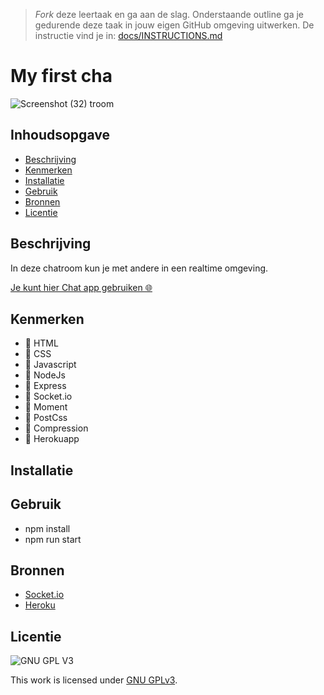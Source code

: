 > _Fork_ deze leertaak en ga aan de slag. Onderstaande outline ga je gedurende deze taak in jouw eigen GitHub omgeving uitwerken. De instructie vind je in: [docs/INSTRUCTIONS.md](docs/INSTRUCTIONS.md)

# My first cha
![Screenshot (32)](https://user-images.githubusercontent.com/90189815/171277816-dbfd7247-dd7e-41be-8b39-90d4ae6ef3ba.png)
troom



## Inhoudsopgave

  * [Beschrijving](#beschrijving)
  * [Kenmerken](#kenmerken)
  * [Installatie](#installatie)
  * [Gebruik](#gebruik)
  * [Bronnen](#bronnen)
  * [Licentie](#licentie)

## Beschrijving
In deze chatroom  kun je met andere in een realtime omgeving.

[Je kunt hier Chat app gebruiken 🌐 ](https://coonecting-people.herokuapp.com/)



## Kenmerken

*  🦎 HTML
*  🦎 CSS
*  🦎 Javascript
*  🦎 NodeJs
*  🦎 Express
*  🦎 Socket.io
*  🦎 Moment
*  🦎 PostCss
*  🦎 Compression
*  🦎 Herokuapp


## Installatie

## Gebruik
* npm install
* npm run start

## Bronnen
* [Socket.io](https://socket.io/)
* [Heroku](https://coonecting-people.herokuapp.com/)


## Licentie

![GNU GPL V3](https://www.gnu.org/graphics/gplv3-127x51.png)

This work is licensed under [GNU GPLv3](./LICENSE).
